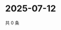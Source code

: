# 2025-07-12

共 0 条

<!-- BEGIN ZHIHUVIDEO -->
<!-- 最后更新时间 Sat Jul 12 2025 12:24:13 GMT+0800 (China Standard Time) -->

<!-- END ZHIHUVIDEO -->
